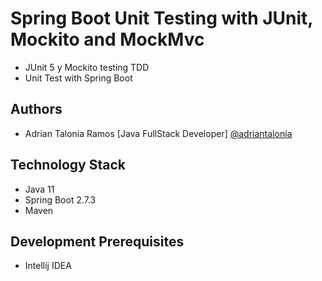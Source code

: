 # Spring Boot Unit Testing with JUnit, Mockito and MockMvc

- JUnit 5 y Mockito testing TDD
- Unit Test with Spring Boot

## Authors

- Adrian Talonia Ramos [Java FullStack Developer] [@adriantalonia](https://github.com/adriantalonia)


## Technology Stack
- Java 11
- Spring Boot 2.7.3
- Maven


## Development Prerequisites
- Intellij IDEA

